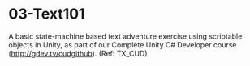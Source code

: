 # 03-Text101
A basic state-machine based text adventure exercise using scriptable objects in Unity, as part of our Complete Unity C# Developer course (http://gdev.tv/cudgithub). (Ref: TX_CUD)
